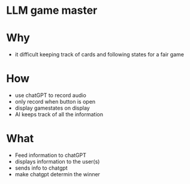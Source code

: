 # LLM game master

# Why

- it difficult keeping track of cards and following states for a fair game
  
# How

- use chatGPT to record audio
- only record when button is open 
- display gamestates on display
- AI keeps track of all the information
  
# What

- Feed information to chatGPT
- displays information to the user(s)
- sends info to chatgpt
- make chatgpt determin the winner